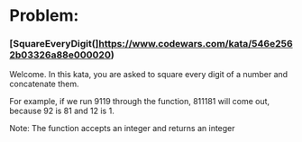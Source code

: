 # Problem:

### [SquareEveryDigit(]https://www.codewars.com/kata/546e2562b03326a88e000020)

Welcome. In this kata, you are asked to square every digit of a number and concatenate them.

For example, if we run 9119 through the function, 811181 will come out, because 92 is 81 and 12 is 1.

Note: The function accepts an integer and returns an integer